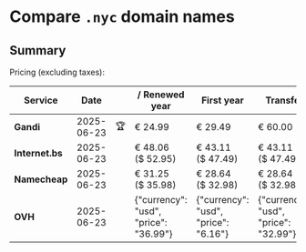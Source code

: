 # Compare `.nyc` domain names

## Summary

Pricing (excluding taxes):

| Service | Date |  | / Renewed year | First year | Transfer | Restoration |
|--|--|--|--|--|--|--|
| **Gandi** | 2025-06-23 | 🏆 | € 24.99 | € 29.49 | € 60.00 | € 87.95 |
| **Internet.bs** | 2025-06-23 |  | € 48.06<br>($ 52.95) | € 43.11<br>($ 47.49) | € 43.11<br>($ 47.49) | € 147.91<br>($ 162.95) |
| **Namecheap** | 2025-06-23 |  | € 31.25<br>($ 35.98) | € 28.64<br>($ 32.98) | € 28.64<br>($ 32.98) |  |
| **OVH** | 2025-06-23 |  | {"currency": "usd", "price": "36.99"} | {"currency": "usd", "price": "6.16"} | {"currency": "usd", "price": "32.99"} |  |
